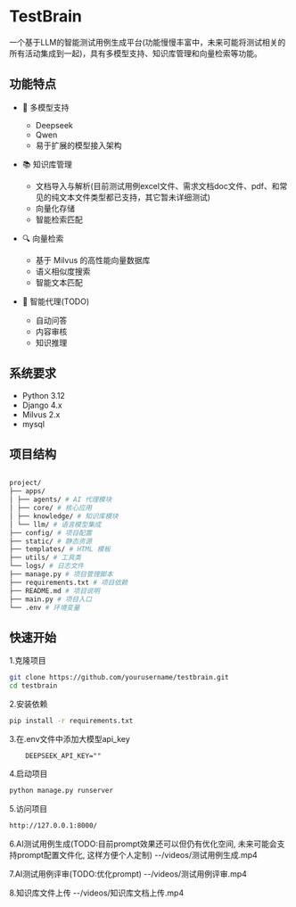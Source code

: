 # TestBrain

一个基于LLM的智能测试用例生成平台(功能慢慢丰富中，未来可能将测试相关的所有活动集成到一起)，具有多模型支持、知识库管理和向量检索等功能。

## 功能特点

- 🤖 多模型支持
  - Deepseek
  - Qwen
  - 易于扩展的模型接入架构

- 📚 知识库管理
  - 文档导入与解析(目前测试用例excel文件、需求文档doc文件、pdf、和常见的纯文本文件类型都已支持，其它暂未详细测试)
  - 向量化存储
  - 智能检索匹配

- 🔍 向量检索
  - 基于 Milvus 的高性能向量数据库
  - 语义相似度搜索
  - 智能文本匹配

- 🎯 智能代理(TODO)
  - 自动问答
  - 内容审核
  - 知识推理

## 系统要求

- Python 3.12
- Django 4.x
- Milvus 2.x
- mysql

## 项目结构

```bash

project/
├── apps/
│ ├── agents/ # AI 代理模块
│ ├── core/ # 核心应用
│ ├── knowledge/ # 知识库模块
│ └── llm/ # 语言模型集成
├── config/ # 项目配置
├── static/ # 静态资源
├── templates/ # HTML 模板
├── utils/ # 工具类
└── logs/ # 日志文件
├── manage.py # 项目管理脚本
├── requirements.txt # 项目依赖
├── README.md # 项目说明
├── main.py # 项目入口
└── .env # 环境变量
```

## 快速开始

1.克隆项目
```bash
git clone https://github.com/yourusername/testbrain.git
cd testbrain
```

2.安装依赖
```bash
pip install -r requirements.txt
```


3.在.env文件中添加大模型api_key
```plaintext
    DEEPSEEK_API_KEY=""
```



4.启动项目
```bash
python manage.py runserver
```


5.访问项目
```bash
http://127.0.0.1:8000/
```


6.AI测试用例生成(TODO:目前prompt效果还可以但仍有优化空间, 未来可能会支持prompt配置文件化, 这样方便个人定制)
--/videos/测试用例生成.mp4
 

7.AI测试用例评审(TODO:优化prompt)
--/videos/测试用例评审.mp4

8.知识库文件上传
--/videos/知识库文档上传.mp4
